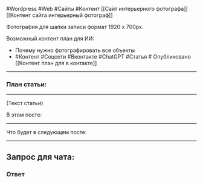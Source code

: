 #Wordpress #Web #Сайты #Контент 
[[Сайт интерьерного фотографа]]
[[Контент сайта интерьерный фотограф]]

Фотография для шапки записи формат 1920 х 700рх.

Возможный контент план для ИИ:
- Почему нужно фотографировать все объекты
- #Контент #Соцсети #Вконтакте #ChatGPT #Статья # Опубликовано
[[Контент план для в контакте]]
_____________
### План статьи:

__________
(Текст статьи)

В этом посте:




______
Что будет в следующем посте:


__________
## Запрос для чата:




### Ответ

